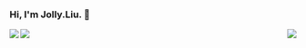 ### Hi, I'm Jolly.Liu. 👋

<img align="center" style="max-width:50%;" src="https://pic2.zhimg.com/v2-28020003d4a493c78d8202ba6c35f179_b.webp">

<img align="left" src="https://github-readme-stats.vercel.app/api?username=ThinkingThigh&show_icons=true&hide_border=true">
<img align="right" src="https://github-readme-stats.vercel.app/api/top-langs/?username=ThinkingThigh&hide_border=true">
</div>
